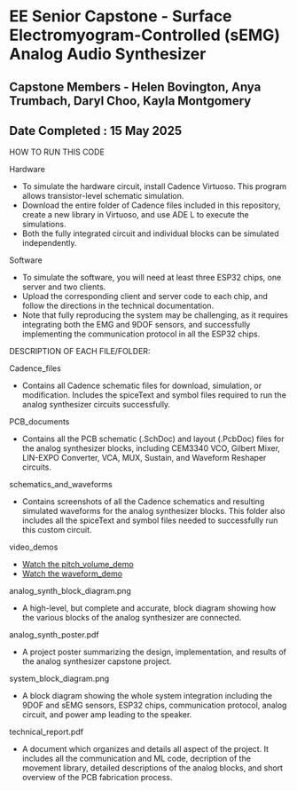 # EE Senior Capstone - Surface Electromyogram-Controlled (sEMG) Analog Audio Synthesizer
## Capstone Members - Helen Bovington, Anya Trumbach, Daryl Choo, Kayla Montgomery
## Date Completed : 15 May 2025 

HOW TO RUN THIS CODE

Hardware
- To simulate the hardware circuit, install Cadence Virtuoso. This program allows transistor-level schematic simulation.
- Download the entire folder of Cadence files included in this repository, create a new library in Virtuoso, and use ADE L to execute the simulations.
- Both the fully integrated circuit and individual blocks can be simulated independently.

Software
- To simulate the software, you will need at least three ESP32 chips, one server and two clients.
- Upload the corresponding client and server code to each chip, and follow the directions in the technical documentation.
- Note that fully reproducing the system may be challenging, as it requires integrating both the EMG and 9DOF sensors, and successfully implementing the communication protocol in all the ESP32 chips.


DESCRIPTION OF EACH FILE/FOLDER: 

Cadence_files 

- Contains all Cadence schematic files for download, simulation, or modification. Includes the spiceText and symbol files required to run the analog synthesizer circuits successfully.

PCB_documents

- Contains all the PCB schematic (.SchDoc) and layout (.PcbDoc) files for the analog synthesizer blocks, including CEM3340 VCO, Gilbert Mixer, LIN-EXPO Converter, VCA, MUX, Sustain, and Waveform Reshaper circuits.

schematics_and_waveforms

- Contains screenshots of all the Cadence schematics and resulting simulated waveforms for the analog synthesizer blocks. This folder also includes all the spiceText and symbol files needed to successfully run this custom circuit.

video_demos

- [Watch the pitch_volume_demo](https://drive.google.com/file/d/1nATk0rh68sWONzXLJCf0UebWwm36ZEd-/view?usp=drive_link)
- [Watch the waveform_demo](https://drive.google.com/file/d/1uY7D6FP98FlUV1h7C2OQBhmS08Et43su/view?usp=sharing)

analog_synth_block_diagram.png

- A high-level, but complete and accurate, block diagram showing how the various blocks of the analog synthesizer are connected.

analog_synth_poster.pdf

- A project poster summarizing the design, implementation, and results of the analog synthesizer capstone project.

system_block_diagram.png

- A block diagram showing the whole system integration including the 9DOF and sEMG sensors, ESP32 chips, communication protocol, analog circuit, and power amp leading to the speaker.

technical_report.pdf

- A document which organizes and details all aspect of the project. It includes all the communication and ML code, decription of the movement library, detailed descriptions of the analog blocks, and short overview of the PCB fabrication process. 
